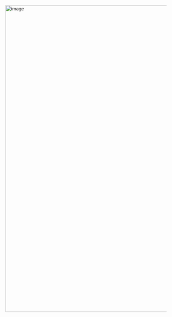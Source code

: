 <img width="955" alt="image" src="https://github.com/ugokingsley/benmore-tasky/assets/19801981/68b3a3d5-3a38-45a0-af22-2e4e98b16119">
